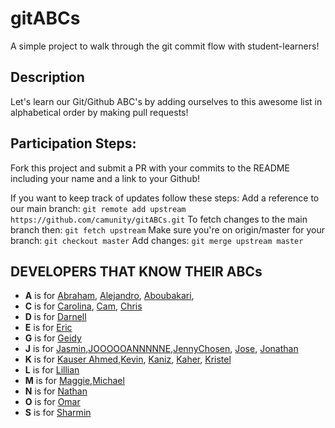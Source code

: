 # gitABCs
A simple project to walk through the git commit flow with student-learners!

## Description
Let's learn our Git/Github ABC's by adding ourselves to this awesome list in alphabetical order by making pull requests!

## Participation Steps: 
Fork this project and submit a PR with your commits to the README including your name and a link to your Github! 

If you want to keep track of updates follow these steps:
Add a reference to our main branch: `git remote add upstream https://github.com/camunity/gitABCs.git`
To fetch changes to the main branch then: `git fetch upstream` 
Make sure you're on origin/master for your branch: `git checkout master`
Add changes: `git merge upstream master` 

## DEVELOPERS THAT KNOW THEIR ABCs
* **A** is for [Abraham](https://github.com/AbrahamLara), [Alejandro](https://github.com/alejo4373), [Aboubakari](https://github.com/AboubakariSoumanouP),
* **C** is for [Carolina](https://github.com/crestrepo12), [Cam](https://github.com/camunity), [Chris](https://github.com/CodingWithCDJE)
* **D** is for [Darnell](https://github.com/Darnell10) 
* **E** is for [Eric](https://github.com/husheric)
* **G** is for [Geidy](https://github.com/Geidy)
* **J** is for [Jasmin](https://github.com/jasmincher),[JOOOOOANNNNNE](https://media.giphy.com/media/n9dkax2Z0eCTC/giphy.gif),[JennyChosen](https://github.com/tastystar), [Jose](https://github.com/Josefbautista94), [Jonathan](https://github.com/JonTrader)
* **K** is for [Kauser Ahmed](https://github.com/kauserahmed),[Kevin](https://github.com/kevina101), [Kaniz](https://github.com/knzknz), [Kaher](https://github.com/Cookeemon), [Kristel](https://github.com/kristel-spike)
* **L** is for [Lillian](https://github.com/tygerrtygerr)
* **M** is for [Maggie](https://github.com/margarethchan),[Michael](https://github.com/miker179)
* **N** is for [Nathan](https://github.com/nathanok)
* **O** is for [Omar](https://github.com/Omar-Jimenez3)
* **S** is for [Sharmin](https://github.com/hukushpakush)



